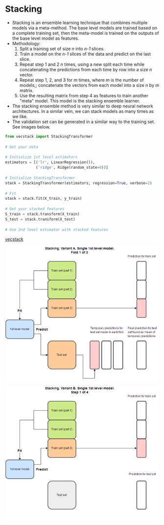 # Stacking

* Stacking is an ensemble learning technique that combines multiple models via a meta-method. The base level models are trained based on a complete training set, then the meta-model is trained on the outputs of the base level model as features.
* Methodology:
    1. Split a training set of size _n_ into _n-1_ slices.
    2. Train a  model on the _n-1_ slices of the data and predict on the last slice.
    3. Repeat step 1 and 2 _n_ times, using a new split each time while concatenating the predictions from each time by row into a size _n_ vector.
    4. Repeat step 1, 2, and 3 for _m_ times, where _m_ is the number of models,; concatenate the vectors from each model into a size _n_ by _m_ matrix.
    5. Use the resulting matrix from step 4 as features to train another "meta" model. This model is the stacking ensemble learner.
* The stacking ensemble method is very similar to deep neural network architectures. In a similar vein, we can stack models as many times as we like.
* The validation set can be generated in a similar way to the training set. See images below.

```python
from vecstack import StackingTransformer

# Get your data

# Initialize 1st level estimators
estimators = [('lr', LinearRegression()),
              ('ridge', Ridge(random_state=0))]
              
# Initialize StackingTransformer
stack = StackingTransformer(estimators, regression=True, verbose=2)

# Fit
stack = stack.fit(X_train, y_train)

# Get your stacked features
S_train = stack.transform(X_train)
S_test = stack.transform(X_test)

# Use 2nd level estimator with stacked features
```
[vecstack](https://github.com/vecxoz/vecstack)

![](Images/68747470733a2f2f6769746875622e636f6d2f766563786f7a2f766563737461636b2f7261772f6d61737465722f7069632f616e696d6174696f6e312e676966.gif)

![](Images/animation2.gif) 
